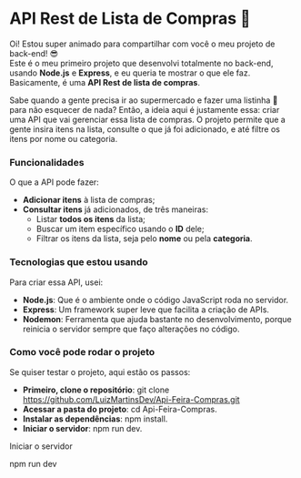 # API Rest de Lista de Compras 🛒

Oi! Estou super animado para compartilhar com você o meu projeto de back-end! 😎  
Este é o meu primeiro projeto que desenvolvi totalmente no back-end, usando **Node.js** e **Express**, e eu queria te mostrar o que ele faz. Basicamente, é uma **API Rest de lista de compras**.

Sabe quando a gente precisa ir ao supermercado e fazer uma listinha 📄 para não esquecer de nada? Então, a ideia aqui é justamente essa: criar uma API que vai gerenciar essa lista de compras. O projeto permite que a gente insira itens na lista, consulte o que já foi adicionado, e até filtre os itens por nome ou categoria.

### Funcionalidades

O que a API pode fazer:

- **Adicionar itens** à lista de compras;
- **Consultar itens** já adicionados, de três maneiras:
  - Listar **todos os itens** da lista;
  - Buscar um item específico usando o **ID** dele;
  - Filtrar os itens da lista, seja pelo **nome** ou pela **categoria**.

### Tecnologias que estou usando

Para criar essa API, usei:

- **Node.js**: Que é o ambiente onde o código JavaScript roda no servidor.
- **Express**: Um framework super leve que facilita a criação de APIs.
- **Nodemon**: Ferramenta que ajuda bastante no desenvolvimento, porque reinicia o servidor sempre que faço alterações no código.

### Como você pode rodar o projeto

Se quiser testar o projeto, aqui estão os passos:
- **Primeiro, clone o repositório**: git clone https://github.com/LuizMartinsDev/Api-Feira-Compras.git
- **Acessar a pasta do projeto**: cd Api-Feira-Compras.
- **Instalar as dependências**:  npm install.
- **Iniciar o servidor**:   npm run dev.
 
   
  
Iniciar o servidor
   
   npm run dev
